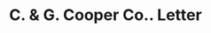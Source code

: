 ---
doi: 10.7916/D89S334X
date_other: '1897'
date_other_textual: '1897'
form: correspondence
genre:
- Letters (correspondence)
name:
- C. & G. Cooper Co.
object_in_context_url: https://biggert.cul.columbia.edu/items/view/ave_biggert_01315
subject_hierarchical_geographic:
- Mt. Vernon, Ohio, United States
subject_name:
- C. & G. Cooper Co.
title: C. & G. Cooper Co.. Letter
sort_title: C. & G. Cooper Co.. Letter
call_number: ave_biggert_01315
coordinates:
- 40.39277777777778,-82.48111111111112
pid: ave_biggert_01315
identifiers: ave_biggert_01315
thumbnail: https://derivativo-1.library.columbia.edu/iiif/2/ldpd:343279/full/!256,256/0/native.jpg
permalink: "/items/ave_biggert_01315/"
layout: iiif-image-page
---